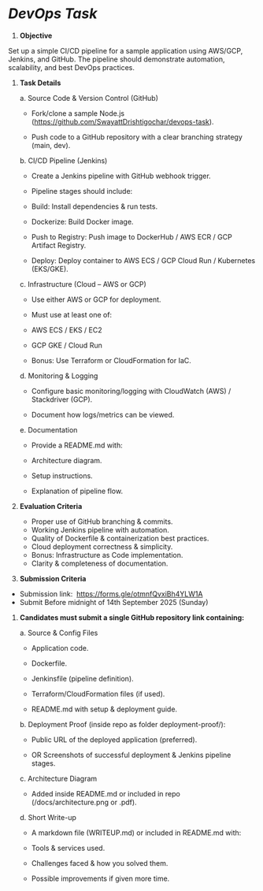 # ***DevOps Task***
1. **Objective**

Set up a simple CI/CD pipeline for a sample application using AWS/GCP, Jenkins, and GitHub. The pipeline should demonstrate automation, scalability, and best DevOps practices.

1. **Task Details**
    
    a. Source Code & Version Control (GitHub)
    
    * Fork/clone a sample Node.js (https://github.com/SwayattDrishtigochar/devops-task).
    
    * Push code to a GitHub repository with a clear branching strategy (main, dev).
    
    b. CI/CD Pipeline (Jenkins)
    
    * Create a Jenkins pipeline with GitHub webhook trigger. 
    
    * Pipeline stages should include:
    
    - Build: Install dependencies & run tests.
    
    - Dockerize: Build Docker image.
    
    - Push to Registry: Push image to DockerHub / AWS ECR / GCP Artifact Registry.
    
    - Deploy: Deploy container to AWS ECS / GCP Cloud Run / Kubernetes (EKS/GKE).
    
    c. Infrastructure (Cloud – AWS or GCP)
    
    * Use either AWS or GCP for deployment.
    
    * Must use at least one of:
    
    - AWS ECS / EKS / EC2
    
    - GCP GKE / Cloud Run
    
    * Bonus: Use Terraform or CloudFormation for IaC.
    
    d. Monitoring & Logging
    
    * Configure basic monitoring/logging with CloudWatch (AWS) / Stackdriver (GCP).
    
    * Document how logs/metrics can be viewed.
    
    e. Documentation
    
    * Provide a README.md with:
    
    - Architecture diagram.
    
    - Setup instructions.
    
    - Explanation of pipeline flow.
    

1. **Evaluation Criteria**
    - Proper use of GitHub branching & commits.
    - Working Jenkins pipeline with automation.
    - Quality of Dockerfile & containerization best practices.
    - Cloud deployment correctness & simplicity.
    - Bonus: Infrastructure as Code implementation.
    - Clarity & completeness of documentation.

1. **Submission Criteria**
- Submission link:  https://forms.gle/otmnfQvxiBh4YLW1A
- Submit Before midnight of 14th September 2025 (Sunday)

1. **Candidates must submit a single GitHub repository link containing:**
    
    a. Source & Config Files
    
    * Application code.
    
    * Dockerfile.
    
    * Jenkinsfile (pipeline definition).
    
    * Terraform/CloudFormation files (if used).
    
    * README.md with setup & deployment guide.
    
    b. Deployment Proof (inside repo as folder deployment-proof/):
    
    * Public URL of the deployed application (preferred).
    
    * OR Screenshots of successful deployment & Jenkins pipeline stages.
    
    c. Architecture Diagram
    
    * Added inside README.md or included in repo (/docs/architecture.png or .pdf).
    
    d. Short Write-up
    
    * A markdown file (WRITEUP.md) or included in README.md with:
    
    * Tools & services used.
    
    * Challenges faced & how you solved them.
    
    * Possible improvements if given more time.